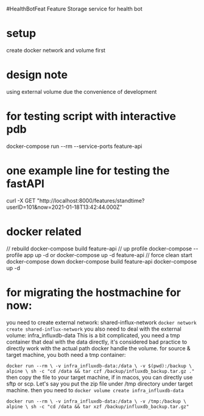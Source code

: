 #HealthBotFeat
Feature Storage service for health bot

# setup 
create docker network and volume first

# design note
using external volume due the convenience of development

# for testing script with interactive pdb
docker-compose run --rm --service-ports feature-api
# one example line for testing the fastAPI
curl -X GET "http://localhost:8000/features/standtime?userID=101&now=2021-01-18T13:42:44.000Z"

# docker related
// rebuild 
docker-compose build feature-api
// up profile
docker-compose --profile app up -d
or
docker-compose up -d feature-api
// force clean start
docker-compose down
docker-compose build feature-api
docker-compose up -d

# for migrating the hostmachine for now:
you need to create external network: shared-influx-network
`docker network create shared-influx-network`
you also need to deal with the external volume: infra_influxdb-data
This is a bit complicated, you need a tmp container that deal with the data directly, it's considered bad practice to directly work with the actual path docker handle the volume.
for source & target machine, you both need a tmp container:

`docker run --rm \
  -v infra_influxdb-data:/data \
  -v $(pwd):/backup \
  alpine \
  sh -c "cd /data && tar czf /backup/influxdb_backup.tar.gz ."
`
then copy the file to your target machine, if in macos, you can directly use sftp or scp. Let's say you put the zip file under /tmp directory under target machine.
then you need to
`docker volume create infra_influxdb-data`

`
docker run --rm \
  -v infra_influxdb-data:/data \
  -v /tmp:/backup \
  alpine \
  sh -c "cd /data && tar xzf /backup/influxdb_backup.tar.gz"
`


